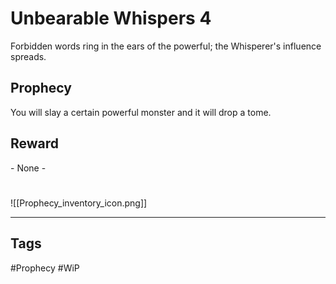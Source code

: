 # Unbearable Whispers 4
Forbidden words ring in the ears of the powerful; the Whisperer's influence spreads.
## Prophecy
You will slay a certain powerful monster and it will drop a tome.
## Reward
\- None -

#
![[Prophecy_inventory_icon.png]]

---
## Tags
#Prophecy
#WiP 
